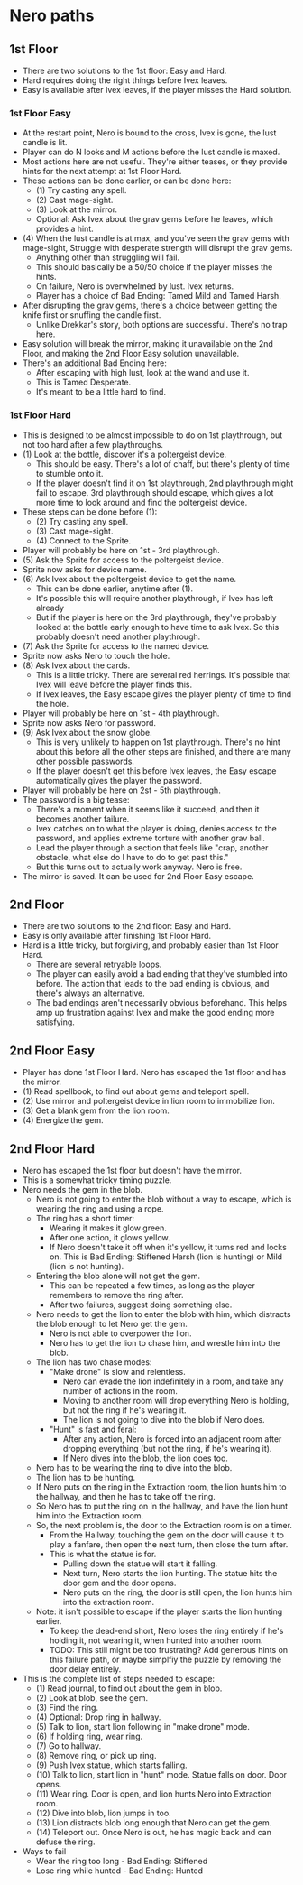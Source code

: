 # Nero paths

## 1st Floor
- There are two solutions to the 1st floor: Easy and Hard.
- Hard requires doing the right things before Ivex leaves.
- Easy is available after Ivex leaves, if the player misses the Hard solution.

### 1st Floor Easy

- At the restart point, Nero is bound to the cross, Ivex is gone, the lust candle is lit.
- Player can do N looks and M actions before the lust candle is maxed.
- Most actions here are not useful. They're either teases, or they provide hints for the next attempt at 1st Floor Hard.
- These actions can be done earlier, or can be done here:
  - (1) Try casting any spell.
  - (2) Cast mage-sight.
  - (3) Look at the mirror.
  - Optional: Ask Ivex about the grav gems before he leaves, which provides a hint.
- (4) When the lust candle is at max, and you've seen the grav gems with mage-sight, Struggle with desperate strength will disrupt the grav gems.
  - Anything other than struggling will fail.
  - This should basically be a 50/50 choice if the player misses the hints.
  - On failure, Nero is overwhelmed by lust. Ivex returns.
  - Player has a choice of Bad Ending: Tamed Mild and Tamed Harsh.
- After disrupting the grav gems, there's a choice between getting the knife first or snuffing the candle first.
  - Unlike Drekkar's story, both options are successful. There's no trap here.
- Easy solution will break the mirror, making it unavailable on the 2nd Floor, and making the 2nd Floor Easy solution unavailable.
- There's an additional Bad Ending here:
  - After escaping with high lust, look at the wand and use it.
  - This is Tamed Desperate.
  - It's meant to be a little hard to find.

### 1st Floor Hard
- This is designed to be almost impossible to do on 1st playthrough, but not too hard after a few playthroughs.
- (1) Look at the bottle, discover it's a poltergeist device.
  - This should be easy. There's a lot of chaff, but there's plenty of time to stumble onto it.
  - If the player doesn't find it on 1st playthrough, 2nd playthrough might fail to escape. 3rd playthrough should escape, which gives a lot more time to look around and find the poltergeist device.
- These steps can be done before (1):
  - (2) Try casting any spell.
  - (3) Cast mage-sight.
  - (4) Connect to the Sprite.
- Player will probably be here on 1st - 3rd playthrough.
- (5) Ask the Sprite for access to the poltergeist device.
- Sprite now asks for device name.
- (6) Ask Ivex about the poltergeist device to get the name.
  - This can be done earlier, anytime after (1).
  - It's possible this will require another playthrough, if Ivex has left already
  - But if the player is here on the 3rd playthrough, they've probably looked at the bottle early enough to have time to ask Ivex. So this probably doesn't need another playthrough.
- (7) Ask the Sprite for access to the named device.
- Sprite now asks Nero to touch the hole.
- (8) Ask Ivex about the cards.
  - This is a little tricky. There are several red herrings. It's possible that Ivex will leave before the player finds this.
  - If Ivex leaves, the Easy escape gives the player plenty of time to find the hole.
- Player will probably be here on 1st - 4th playthrough.
- Sprite now asks Nero for password.
- (9) Ask Ivex about the snow globe.
  - This is very unlikely to happen on 1st playthrough. There's no hint about this before all the other steps are finished, and there are many other possible passwords.
  - If the player doesn't get this before Ivex leaves, the Easy escape automatically gives the player the password.
- Player will probably be here on 2st - 5th playthrough.
- The password is a big tease:
  - There's a moment when it seems like it succeed, and then it becomes another failure.
  - Ivex catches on to what the player is doing, denies access to the password, and applies extreme torture with another grav ball.
  - Lead the player through a section that feels like "crap, another obstacle, what else do I have to do to get past this."
  - But this turns out to actually work anyway. Nero is free.
- The mirror is saved. It can be used for 2nd Floor Easy escape.

## 2nd Floor
- There are two solutions to the 2nd floor: Easy and Hard.
- Easy is only available after finishing 1st Floor Hard.
- Hard is a little tricky, but forgiving, and probably easier than 1st Floor Hard.
  - There are several retryable loops.
  - The player can easily avoid a bad ending that they've stumbled into before. The action that leads to the bad ending is obvious, and there's always an alternative.
  - The bad endings aren't necessarily obvious beforehand. This helps amp up frustration against Ivex and make the good ending more satisfying.

## 2nd Floor Easy
- Player has done 1st Floor Hard. Nero has escaped the 1st floor and has the mirror.
- (1) Read spellbook, to find out about gems and teleport spell.
- (2) Use mirror and poltergeist device in lion room to immobilize lion.
- (3) Get a blank gem from the lion room.
- (4) Energize the gem.

## 2nd Floor Hard
- Nero has escaped the 1st floor but doesn't have the mirror.
- This is a somewhat tricky timing puzzle.
- Nero needs the gem in the blob.
  - Nero is not going to enter the blob without a way to escape, which is wearing the ring and using a rope.
  - The ring has a short timer:
    - Wearing it makes it glow green.
    - After one action, it glows yellow.
    - If Nero doesn't take it off when it's yellow, it turns red and locks on. This is Bad Ending: Stiffened Harsh (lion is hunting) or Mild (lion is not hunting).
  - Entering the blob alone will not get the gem.
    - This can be repeated a few times, as long as the player remembers to remove the ring after.
    - After two failures, suggest doing something else.
  - Nero needs to get the lion to enter the blob with him, which distracts the blob enough to let Nero get the gem.
    - Nero is not able to overpower the lion.
    - Nero has to get the lion to chase him, and wrestle him into the blob.
  - The lion has two chase modes:
    - "Make drone" is slow and relentless.
      - Nero can evade the lion indefinitely in a room, and take any number of actions in the room.
      - Moving to another room will drop everything Nero is holding, but not the ring if he's wearing it.
      - The lion is not going to dive into the blob if Nero does.
    - "Hunt" is fast and feral:
      - After any action, Nero is forced into an adjacent room after dropping everything (but not the ring, if he's wearing it).
      - If Nero dives into the blob, the lion does too.
  - Nero has to be wearing the ring to dive into the blob.
  - The lion has to be hunting.
  - If Nero puts on the ring in the Extraction room, the lion hunts him to the hallway, and then he has to take off the ring.
  - So Nero has to put the ring on in the hallway, and have the lion hunt him into the Extraction room.
  - So, the next problem is, the door to the Extraction room is on a timer.
    - From the Hallway, touching the gem on the door will cause it to play a fanfare, then open the next turn, then close the turn after.
    - This is what the statue is for.
      - Pulling down the statue will start it falling.
      - Next turn, Nero starts the lion hunting. The statue hits the door gem and the door opens.
      - Nero puts on the ring, the door is still open, the lion hunts him into the extraction room.
  - Note: it isn't possible to escape if the player starts the lion hunting earlier.
    - To keep the dead-end short, Nero loses the ring entirely if he's holding it, not wearing it, when hunted into another room.
    - TODO: This still might be too frustrating? Add generous hints on this failure path, or maybe simplfiy the puzzle by removing the door delay entirely.
- This is the complete list of steps needed to escape:
  - (1) Read journal, to find out about the gem in blob.
  - (2) Look at blob, see the gem.
  - (3) Find the ring.
  - (4) Optional: Drop ring in hallway.
  - (5) Talk to lion, start lion following in "make drone" mode.
  - (6) If holding ring, wear ring.
  - (7) Go to hallway.
  - (8) Remove ring, or pick up ring.
  - (9) Push Ivex statue, which starts falling.
  - (10) Talk to lion, start lion in "hunt" mode. Statue falls on door. Door opens.
  - (11) Wear ring. Door is open, and lion hunts Nero into Extraction room.
  - (12) Dive into blob, lion jumps in too.
  - (13) Lion distracts blob long enough that Nero can get the gem.
  - (14) Teleport out. Once Nero is out, he has magic back and can defuse the ring.
- Ways to fail
  - Wear the ring too long - Bad Ending: Stiffened
  - Lose ring while hunted - Bad Ending: Hunted
